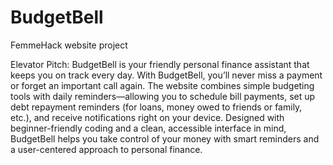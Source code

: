 # BudgetBell
FemmeHack website project


Elevator Pitch:
BudgetBell is your friendly personal finance assistant that keeps you on track every day. With BudgetBell, you’ll never miss a payment or forget an important call again. The website combines simple budgeting tools with daily reminders—allowing you to schedule bill payments, set up debt repayment reminders (for loans, money owed to friends or family, etc.), and receive notifications right on your device. Designed with beginner-friendly coding and a clean, accessible interface in mind, BudgetBell helps you take control of your money with smart reminders and a user-centered approach to personal finance.

